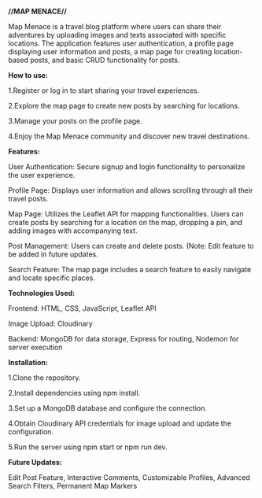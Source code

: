 **//MAP MENACE//**


Map Menace is a travel blog platform where users can share their adventures by uploading images and texts associated with specific locations. The application features user authentication, a profile page displaying user information and posts, a map page for creating location-based posts, and basic CRUD functionality for posts.


**How to use:**

1.Register or log in to start sharing your travel experiences.


2.Explore the map page to create new posts by searching for locations.


3.Manage your posts on the profile page.

   
4.Enjoy the Map Menace community and discover new travel destinations.



**Features:**

User Authentication: Secure signup and login functionality to personalize the user experience.


Profile Page: Displays user information and allows scrolling through all their travel posts.


Map Page: Utilizes the Leaflet API for mapping functionalities. Users can create posts by searching for a location on the map, dropping a pin, and adding images with accompanying text.


Post Management: Users can create and delete posts. (Note: Edit feature to be added in future updates.


Search Feature: The map page includes a search feature to easily navigate and locate specific places.



**Technologies Used:**

Frontend: 
HTML, CSS, JavaScript, Leaflet API


Image Upload: 
Cloudinary


Backend: 
MongoDB for data storage, Express for routing, Nodemon for server execution




**Installation:**

1.Clone the repository.


2.Install dependencies using npm install.


3.Set up a MongoDB database and configure the connection.


4.Obtain Cloudinary API credentials for image upload and update the configuration.


5.Run the server using npm start or npm run dev.




**Future Updates:**

Edit Post Feature, Interactive Comments, Customizable Profiles, Advanced Search Filters, Permanent Map Markers











